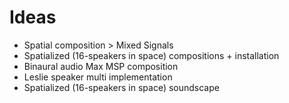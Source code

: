# Ideas

- Spatial composition > Mixed Signals
- Spatialized (16-speakers in space) compositions + installation
- Binaural audio Max MSP composition
- Leslie speaker multi implementation
- Spatialized (16-speakers in space) soundscape
